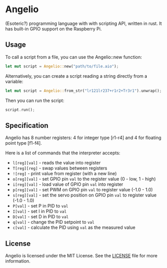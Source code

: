 # Angelio

(Esoteric?) programming language with with scripting API, written in rust. It has built-in GPIO support on the Raspberry Pi.

## Usage

To call a script from a file, you can use the Angelio::new function:

```rust
let mut script = Angelio::new("path/to/file.aio");
```


Alternatively, you can create a script reading a string directly from a variable:

```rust
let mut script = Angelio::from_str("lr121lr237+r1r2+Tr3r1").unwrap();    // or just from_string for String
```


Then you can run the script:

```rust
script.run();
```


## Specification

Angelio has 8 number registers: 4 for integer type [r1-r4] and 4 for floating point type [f1-f4].

Here is a list of commands that the interpreter accepts:
* `l[reg][val]` - reads the value into register
* `T[reg][reg]` - swap values between registers
* `![reg]` - print value from register (with a new line)
* `o[reg][val]` - set GPIO pin `val` to the register value (0 - low, 1 - high)
* `i[reg][val]` - load value of GPIO pin `val` into register
* `p[reg][val]` - set PWM on GPIO pin `val` to register value (-1.0 - 1.0)
* `s[reg][val]` - set the servo position on GPIO pin `val` to register value (-1.0 - 1.0)
* `P[val]` - set P in PID to `val`
* `I[val]` - set I in PID to `val`
* `D[val]` - set D in PID to `val`
* `q[val]` - change the PID setpoint to `val`
* `c[val]` - calculate the PID using `val` as the measured value


## License

Angelio is licensed under the MIT License. See the [LICENSE](LICENSE) file for more information.